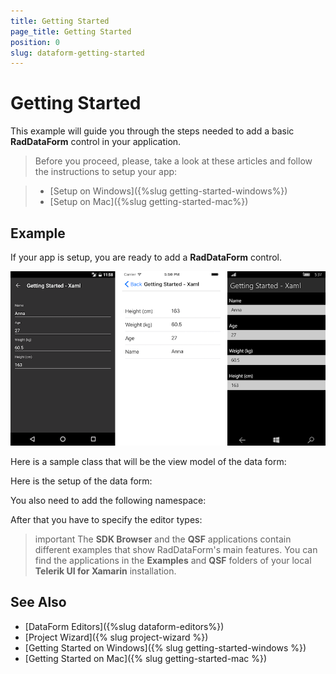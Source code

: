 ```yaml
---
title: Getting Started
page_title: Getting Started
position: 0
slug: dataform-getting-started
---
```


# Getting Started #

This example will guide you through the steps needed to add a basic **RadDataForm** control in your application.

>Before you proceed, please, take a look at these articles and follow the instructions to setup your app:

>- [Setup on Windows]({%slug getting-started-windows%})
>- [Setup on Mac]({%slug getting-started-mac%})

## Example

If your app is setup, you are ready to add a **RadDataForm** control.

![](../images/dataform-gettingstarted.png)

Here is a sample class that will be the view model of the data form:

<snippet id='dataform-gettingstarted-source'/>

Here is the setup of the data form:

<snippet id='dataform-gettingstarted-setup-xaml'/>
<snippet id='dataform-gettingstarted-setup-csharp'/>

You also need to add the following namespace:

<snippet id='xmlns-telerikinput'/>
<snippet id='ns-telerikinput'/>

After that you have to specify the editor types:

<snippet id='dataform-gettingstarted-register-editors'/>

>important The **SDK Browser** and the **QSF** applications contain different examples that show RadDataForm's main features. You can find the applications in the **Examples** and **QSF** folders of your local **Telerik UI for Xamarin** installation.
	
## See Also

- [DataForm Editors]({%slug dataform-editors%})
- [Project Wizard]({% slug project-wizard %})
- [Getting Started on Windows]({% slug getting-started-windows %})
- [Getting Started on Mac]({% slug getting-started-mac %})